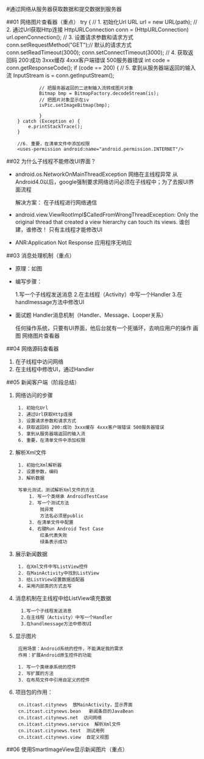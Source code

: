 
#通过网络从服务器获取数据和提交数据到服务器

##01 网络图片查看器（重点）
		try {
			// 1. 初始化Url
			URL url = new URL(path);
			// 2. 通过Url获取Http连接
			HttpURLConnection conn = (HttpURLConnection) url.openConnection();
			// 3. 设置请求参数和请求方式
			conn.setRequestMethod("GET");// 默认的请求方式
			conn.setReadTimeout(3000);
			conn.setConnectTimeout(3000);
			// 4. 获取返回码 200:成功 3xxx缓存 4xxx客户端错误 500服务器错误
			int code = conn.getResponseCode();
			if (code == 200) {
				// 5. 拿到从服务器端返回的输入流
				InputStream is = conn.getInputStream();
	
				// 把服务器返回的二进制输入流转成图片对象
				Bitmap bmp = BitmapFactory.decodeStream(is);
				// 把图片对象显示在iv
				ivPic.setImageBitmap(bmp);
	
				}
		} catch (Exception e) {
			e.printStackTrace();
		}

		//6. 重要，在清单文件中添加权限
		<uses-permission android:name="android.permission.INTERNET"/>
##02 为什么子线程不能修改UI界面？
- android.os.NetworkOnMainThreadException
	网络在主线程异常
	从Android4.0以后，google强制要求网络访问必须在子线程中；为了去报UI界面流程
	
	解决方案：
		在子线程进行网络通信

- android.view.ViewRootImpl$CalledFromWrongThreadException: Only the original thread 	that created a view hierarchy can touch its views.
	谁创建，谁修改！	只有主线程才能修改UI

- ANR:Application Not  Response 应用程序无响应

##03 消息处理机制（重点）
- 原理：如图

- 编写步骤：
	
	 1.写一个子线程发送消息
	 2.在主线程（Activity）中写一个Handler
	 3.在handlmessage方法中修改UI 

- 面试题
	Handler消息机制（Handler、Message、Looper关系）

	任何操作系统，只要有UI界面，他后台就有一个死循环，去响应用户的操作
	画图
	网络图片查看器


##04 网络源码查看器
1. 在子线程中访问网络
2. 在主线程中修改UI，通过Handler

##05 新闻客户端（阶段总结）
1. 网络访问的步骤

		1. 初始化Url				
		2. 通过Url获取Http连接		
		3. 设置请求参数和请求方式		
		4. 获取返回码 200:成功 3xxx缓存 4xxx客户端错误 500服务器错误	
		5. 拿到从服务器端返回的输入流		
		6. 重要，在清单文件中添加权限
2. 解析Xml文件
	
		1. 初始化Xml解析器
		2. 设置参数，编码
		3. 解析数据

		写单元测试，测试解析Xml文件的方法
			1. 写一个类继承 AndroidTestCase
			2. 写一个测试方法
				抛异常
				方法名必须是public
			3. 在清单文件中配置
			4. 右键Run Android Test Case
				红条代表失败
				绿条表示成功

3. 展示新闻数据
		
		1. 在Xml文件中写ListView控件
		2. 在MainActivity中找到ListView
		3. 给ListView设置数据适配器
		4. 采用内部类的方式去写

4. 消息机制在主线程中给ListView填充数据
		
		 1.写一个子线程发送消息
		 2.在主线程（Activity）中写一个Handler
		 3.在handlmessage方法中修改UI 

5. 显示图片

		应用场景：Android系统的控件，不能满足我的需求
		作用：扩展Android原生控件的功能

		1. 写一个类继承系统的控件
		2. 写扩展的方法
		3. 在布局文件中引用自定义的控件


6. 项目包的作用：

		cn.itcast.citynews  放MainActivity，显示界面
		cn.itcast.citynews.bean   新闻条目的JavaBean
		cn.itcast.citynews.net	访问网络
		cn.itcast.citynews.service	解析Xml文件
		cn.itcast.citynews.test  测试用例
		cn.itcast.citynews.view	 自定义视图


##06 使用SmartImageView显示新闻图片（重点）

